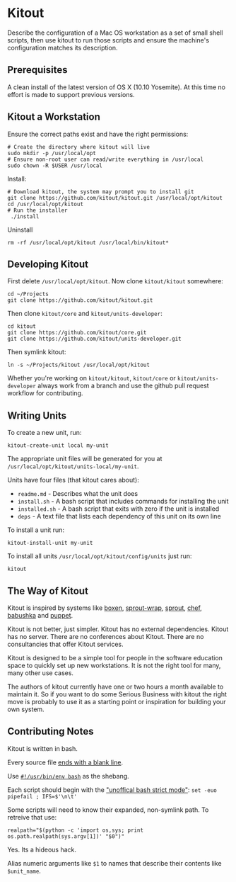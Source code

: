 # Kitout

Describe the configuration of a Mac OS workstation as a set of small shell scripts, then use kitout
to run those scripts and ensure the machine's configuration matches its description.

## Prerequisites

A clean install of the latest version of OS X (10.10 Yosemite). At this time no effort is made to
support previous versions.

## Kitout a Workstation

Ensure the correct paths exist and have the right permissions:

    # Create the directory where kitout will live
    sudo mkdir -p /usr/local/opt
    # Ensure non-root user can read/write everything in /usr/local
    sudo chown -R $USER /usr/local

Install:

    # Download kitout, the system may prompt you to install git
    git clone https://github.com/kitout/kitout.git /usr/local/opt/kitout
    cd /usr/local/opt/kitout
    # Run the installer
     ./install

Uninstall

    rm -rf /usr/local/opt/kitout /usr/local/bin/kitout*

## Developing Kitout

First delete `/usr/local/opt/kitout`. Now clone `kitout/kitout` somewhere:

    cd ~/Projects
    git clone https://github.com/kitout/kitout.git

Then clone `kitout/core` and `kitout/units-developer`:

    cd kitout
    git clone https://github.com/kitout/core.git
    git clone https://github.com/kitout/units-developer.git

Then symlink kitout:

    ln -s ~/Projects/kitout /usr/local/opt/kitout

Whether you're working on `kitout/kitout`, `kitout/core` or `kitout/units-developer` always work
from a branch and use the github pull request workflow for contributing.

## Writing Units

To create a new unit, run:

    kitout-create-unit local my-unit

The appropriate unit files will be generated for you at `/usr/local/opt/kitout/units-local/my-unit`.

Units have four files (that kitout cares about):

* `readme.md` - Describes what the unit does
* `install.sh` - A bash script that includes commands for installing the unit
* `installed.sh` - A bash script that exits with zero if the unit is installed
* `deps` - A text file that lists each dependency of this unit on its own line

To install a unit run:

    kitout-install-unit my-unit

To install all units `/usr/local/opt/kitout/config/units` just run:

    kitout

## The Way of Kitout

Kitout is inspired by systems like [boxen], [sprout-wrap], [sprout], [chef], [babushka] and
[puppet].

Kitout is not better, just simpler. Kitout has no external dependencies. Kitout has no server.
There are no conferences about Kitout. There are no consultancies that offer Kitout services.

Kitout is designed to be a simple tool for people in the software education space to quickly set
up new workstations. It is not the right tool for many, many other use cases.

The authors of kitout currently have one or two hours a month available to maintain it. So if you
want to do some Serious Business with kitout the right move is probably to use it as a starting
point or inspiration for building your own system.

[boxen]: http://boxen.github.com
[sprout-wrap]: https://github.com/pivotal-sprout/sprout-wrap
[sprout]: https://github.com/pivotal-sprout/sprout
[babushka]: http://babushka.me
[chef]: http://www.opscode.com/chef
[puppet]: http://puppetlabs.com

## Contributing Notes

Kitout is written in bash.

Every source file [ends with a blank line](http://unix.stackexchange.com/questions/18743/whats-the-point-in-adding-a-new-line-to-the-end-of-a-file).

Use [`#!/usr/bin/env bash`](http://en.wikipedia.org/wiki/Shebang_(Unix)#Portability) as the shebang.

Each script should begin with the ["unoffical bash strict mode"](http://redsymbol.net/articles/unofficial-bash-strict-mode/): `set -euo pipefail ; IFS=$'\n\t'`

Some scripts will need to know their expanded, non-symlink path. To retreive that use:

```
realpath="$(python -c 'import os,sys; print os.path.realpath(sys.argv[1])' "$0")"
```

Yes. Its a hideous hack.

Alias numeric arguments like `$1` to names that describe their contents like `$unit_name`.
